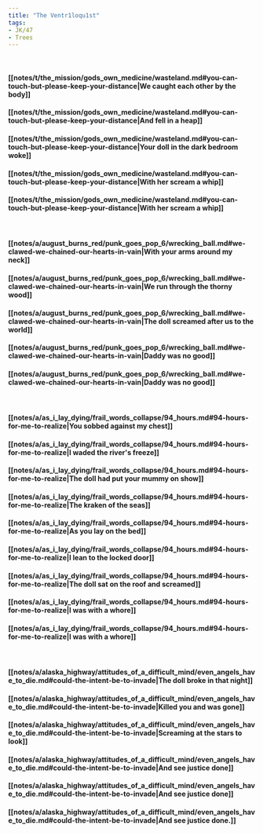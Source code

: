 ```yaml
---
title: "The Ventr1loqu1st"
tags:
- JK/47
- Trees
---
```

&nbsp;
#### [[notes/t/the_mission/gods_own_medicine/wasteland.md#you-can-touch-but-please-keep-your-distance|We caught each other by the body]]
#### [[notes/t/the_mission/gods_own_medicine/wasteland.md#you-can-touch-but-please-keep-your-distance|And fell in a heap]]
#### [[notes/t/the_mission/gods_own_medicine/wasteland.md#you-can-touch-but-please-keep-your-distance|Your doll in the dark bedroom woke]]
#### [[notes/t/the_mission/gods_own_medicine/wasteland.md#you-can-touch-but-please-keep-your-distance|With her scream a whip]]
#### [[notes/t/the_mission/gods_own_medicine/wasteland.md#you-can-touch-but-please-keep-your-distance|With her scream a whip]]
&nbsp;
#### [[notes/a/august_burns_red/punk_goes_pop_6/wrecking_ball.md#we-clawed-we-chained-our-hearts-in-vain|With your arms around my neck]]
#### [[notes/a/august_burns_red/punk_goes_pop_6/wrecking_ball.md#we-clawed-we-chained-our-hearts-in-vain|We run through the thorny wood]]
#### [[notes/a/august_burns_red/punk_goes_pop_6/wrecking_ball.md#we-clawed-we-chained-our-hearts-in-vain|The doll screamed after us to the world]]
#### [[notes/a/august_burns_red/punk_goes_pop_6/wrecking_ball.md#we-clawed-we-chained-our-hearts-in-vain|Daddy was no good]]
#### [[notes/a/august_burns_red/punk_goes_pop_6/wrecking_ball.md#we-clawed-we-chained-our-hearts-in-vain|Daddy was no good]]
&nbsp;
#### [[notes/a/as_i_lay_dying/frail_words_collapse/94_hours.md#94-hours-for-me-to-realize|You sobbed against my chest]]
#### [[notes/a/as_i_lay_dying/frail_words_collapse/94_hours.md#94-hours-for-me-to-realize|I waded the river's freeze]]
#### [[notes/a/as_i_lay_dying/frail_words_collapse/94_hours.md#94-hours-for-me-to-realize|The doll had put your mummy on show]]
#### [[notes/a/as_i_lay_dying/frail_words_collapse/94_hours.md#94-hours-for-me-to-realize|The kraken of the seas]]
#### [[notes/a/as_i_lay_dying/frail_words_collapse/94_hours.md#94-hours-for-me-to-realize|As you lay on the bed]]
#### [[notes/a/as_i_lay_dying/frail_words_collapse/94_hours.md#94-hours-for-me-to-realize|I lean to the locked door]]
#### [[notes/a/as_i_lay_dying/frail_words_collapse/94_hours.md#94-hours-for-me-to-realize|The doll sat on the roof and screamed]]
#### [[notes/a/as_i_lay_dying/frail_words_collapse/94_hours.md#94-hours-for-me-to-realize|I was with a whore]]
#### [[notes/a/as_i_lay_dying/frail_words_collapse/94_hours.md#94-hours-for-me-to-realize|I was with a whore]]
&nbsp;
#### [[notes/a/alaska_highway/attitudes_of_a_difficult_mind/even_angels_have_to_die.md#could-the-intent-be-to-invade|The doll broke in that night]]
#### [[notes/a/alaska_highway/attitudes_of_a_difficult_mind/even_angels_have_to_die.md#could-the-intent-be-to-invade|Killed you and was gone]]
#### [[notes/a/alaska_highway/attitudes_of_a_difficult_mind/even_angels_have_to_die.md#could-the-intent-be-to-invade|Screaming at the stars to look]]
#### [[notes/a/alaska_highway/attitudes_of_a_difficult_mind/even_angels_have_to_die.md#could-the-intent-be-to-invade|And see justice done]]
#### [[notes/a/alaska_highway/attitudes_of_a_difficult_mind/even_angels_have_to_die.md#could-the-intent-be-to-invade|And see justice done]]
#### [[notes/a/alaska_highway/attitudes_of_a_difficult_mind/even_angels_have_to_die.md#could-the-intent-be-to-invade|And see justice done.]]
